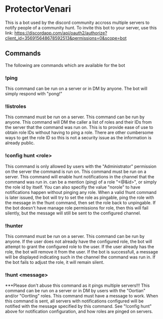 # ProtectorVenari
This is a bot used by the discord community accross multiple servers to notify people of a community hunt. To invite this bot to your server, use this link: https://discordapp.com/api/oauth2/authorize?client_id=356915648678592513&permissions=0&scope=bot

## Commands
The following are commands which are available for the bot

### !ping
This command can be run on a server or in DM by anyone. The bot will simply respond with "pong!"

### !listroles
This command must be run on a server. This command can be run by anyone. This command will DM the caller a list of roles and their IDs from the server that the command was run on. This is to provide ease of use to obtain role IDs without having to ping a role. There are other cumbersome ways to get the role ID so this is not a security issue as the information is already public.

### !config hunt \<role\>
This command is only allowed by users with the "Administrator" permission on the server the command is run on. This command must be run on a server. This command will enable hunt notifications in the channel that the command was run in. <role> can be a mention (ping) of a role "<@&id>", or simply the role id by itself. You can also specifiy the value "norole" to have notifications happen without pinging any role. When a valid !hunt command is later issued, the bot will try to set the role as pingable, ping the role with the message in the !hunt command, then set the role back to unpingable. If the bot doesn't have manage role permissions for role, then this will fail silently, but the message will still be sent to the configured channel.

### !hunter
This command must be run on a server. This command can be run by anyone. If the user does not already have the configured role, the bot will attempt to grant the configured role to the user. If the user already has the role, the bot will remove it from the user. If the bot is successfull, a message will be displayed indicating such in the channel the command was run in. If the bot fails to adjust the role, it will remain silent.

### !hunt \<message\>
***Please don't abuse this command as it pings multiple servers!!!
This command can be run on a server or in DM by users with the "Oortian" and/or "Oortling" roles. This command must have a message to work. When this command is sent, all servers with notifications configured will be notified with the message specified by this command. See "!config hunt" above for notification configuration, and how roles are pinged on servers.

